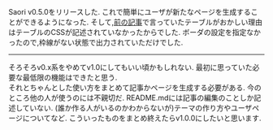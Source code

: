 Saori v0.5.0をリリースした. これで簡単にユーザが新たなページを生成することができるようになった. そして,[前の記事](http://hrgruri.github.io/article/2016/06/042227/)で言っていたテーブルがおかしい理由はテーブルのCSSが記述されていなかったからでした. ボーダの設定を指定なかったので,枠線がない状態で出力されていただけでした.

***
そろそろv0.x系をやめてv1.0にしてもいい頃かもしれない. 最初に思っていた必要な最低限の機能はできたと思う.  
それとちゃんとした使い方をまとめて記事かページを生成する必要がある. 今のところ他の人が使うのには不親切だ. README.mdには記事の編集のことしか記述していない. (誰か作る人がいるのかわからないが)テーマの作り方やユーザページについてなど. こういったものをまとめ終えたらv1.0.0にしたいと思います.
